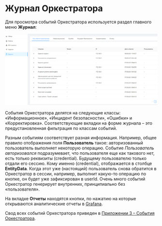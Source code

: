 # Журнал Оркестратора

Для просмотра событий Оркестратора используется раздел главного меню **Журнал**:

![](<../../.gitbook/assets/0 (5)>)

События Оркестратора делятся на следующие классы: «Информационное», «Инцидент безопасности», «Ошибки» и «Корректировка». Соответствующие вкладки на форме журнала – это предустановленная фильтрация по классам событий.

Разным событиям соответствует разная информация. Например, общее правило отображения поля **Пользователь** такое: авторизованный пользователь выполняет некоторую операцию. Событие *Пользователь авторизовался* подразумевает, что пользователя еще как такового нет, есть только реквизиты (credential). Будущему пользователю только отдали его сессию. Кому именно (credential), отображается в столбце **EntityData**. Когда этот уже (настоящий) пользователь снова обратится в Оркестратор в сессии, например, выполнит какую-то операцию по кнопке, он будет уже зафиксирован в userId. Очень много событий Оркестратор генерирует внутренних, принципиально без «пользователя».

На вкладке **Отчеты** находятся кнопки, по нажатию на которые открываются аналитические отчеты в [Grafana](https://docs.primo-rpa.ru/primo-rpa/orchestrator/monitoring/grafana).

Свод всех событий Оркестратора приведен в [Приложении 3 – События Оркестратора](https://docs.primo-rpa.ru/primo-rpa/orchestrator/appendix/appendix3).
